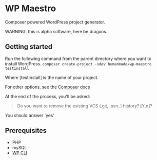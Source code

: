 WP Maestro
==========

Composer powered WordPress project generator.

WARNING: this is alpha software, here be dragons.

Getting started
---------------

Run the following command from the parent directory where you want to install WordPress.
`composer create-project -sdev humanmade/wp-maestro testinstall`

Where [testinstall] is the name of your project.

For other options, see the [Composer docs](https://getcomposer.org/doc/03-cli.md#create-project)

At the end of the process, you'll be asked:
> Do you want to remove the existing VCS (.git, .svn..) history? [Y,n]?

You should answer 'yes'

Prerequisites
-------------

- PHP
- mySQL
- [WP CLI](http://wp-cli.org)